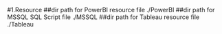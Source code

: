 #1.Resource
##dir path for PowerBI resource file
./PowerBI
##dir path for MSSQL SQL Script file
./MSSQL
##dir path for Tableau resource file
./Tableau
